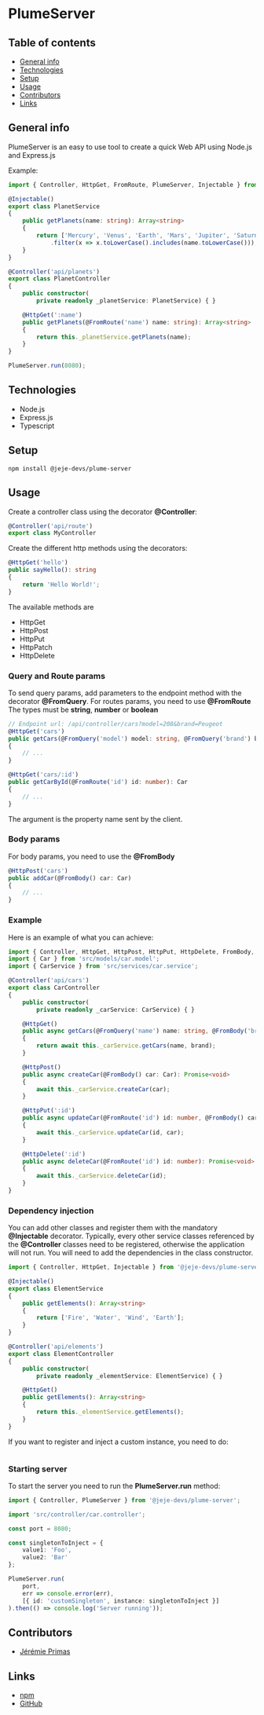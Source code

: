 # PlumeServer

## Table of contents

* [General info](#general-info)
* [Technologies](#technologies)
* [Setup](#setup)
* [Usage](#usage)
* [Contributors](#contributors)
* [Links](#links)

## General info

PlumeServer is an easy to use tool to create a quick Web API using Node.js and Express.js

Example:
```ts
import { Controller, HttpGet, FromRoute, PlumeServer, Injectable } from '@jeje-devs/plume-server';

@Injectable()
export class PlanetService
{
    public getPlanets(name: string): Array<string>
    {
        return ['Mercury', 'Venus', 'Earth', 'Mars', 'Jupiter', 'Saturne', 'Uranus', 'Neptune']
            .filter(x => x.toLowerCase().includes(name.toLowerCase()));
    }
}

@Controller('api/planets')
export class PlanetController
{
    public constructor(
        private readonly _planetService: PlanetService) { }

    @HttpGet(':name')
    public getPlanets(@FromRoute('name') name: string): Array<string>
    {
        return this._planetService.getPlanets(name);
    }
}

PlumeServer.run(8080);
```

## Technologies

* Node.js
* Express.js
* Typescript

## Setup

```
npm install @jeje-devs/plume-server
```

## Usage

Create a controller class using the decorator **@Controller**:
```ts
@Controller('api/route')
export class MyController
```

Create the different http methods using the decorators:
```ts
@HttpGet('hello')
public sayHello(): string
{
    return 'Hello World!';
}
```

The available methods are
* HttpGet
* HttpPost
* HttpPut
* HttpPatch
* HttpDelete

### Query and Route params

To send query params, add parameters to the endpoint method with the decorator **@FromQuery**.
For routes params, you need to use **@FromRoute**
The types must be **string**, **number** or **boolean**

```ts
// Endpoint url: /api/controller/cars?model=208&brand=Peugeot
@HttpGet('cars')
public getCars(@FromQuery('model') model: string, @FromQuery('brand') brand: string): Array<Car>
{
    // ...
}

@HttpGet('cars/:id')
public getCarById(@FromRoute('id') id: number): Car
{
    // ...
}
```

The argument is the property name sent by the client.

### Body params

For body params, you need to use the **@FromBody**

```ts
@HttpPost('cars')
public addCar(@FromBody() car: Car)
{
    // ...
}
```

### Example

Here is an example of what you can achieve:
```ts
import { Controller, HttpGet, HttpPost, HttpPut, HttpDelete, FromBody, Injectable } from '@jeje-devs/plume-server';
import { Car } from 'src/models/car.model';
import { CarService } from 'src/services/car.service';

@Controller('api/cars')
export class CarController
{
    public constructor(
        private readonly _carService: CarService) { }

    @HttpGet()
    public async getCars(@FromQuery('name') name: string, @FromBody('brand') brand: string): Promise<Array<Car>>
    {
        return await this._carService.getCars(name, brand);
    }

    @HttpPost()
    public async createCar(@FromBody() car: Car): Promise<void>
    {
        await this._carService.createCar(car);
    }

    @HttpPut(':id')
    public async updateCar(@FromRoute('id') id: number, @FromBody() car: Car): Promise<void>
    {
        await this._carService.updateCar(id, car);
    }

    @HttpDelete(':id')
    public async deleteCar(@FromRoute('id') id: number): Promise<void>
    {
        await this._carService.deleteCar(id);
    }
}
```

### Dependency injection

You can add other classes and register them with the mandatory **@Injectable** decorator.
Typically, every other service classes referenced by the **@Controller** classes need to be registered, otherwise the application will not run.
You will need to add the dependencies in the class constructor.

```ts
import { Controller, HttpGet, Injectable } from '@jeje-devs/plume-server';

@Injectable()
export class ElementService
{
    public getElements(): Array<string>
    {
        return ['Fire', 'Water', 'Wind', 'Earth'];
    }
}

@Controller('api/elements')
export class ElementController
{
    public constructor(
        private readonly _elementService: ElementService) { }

    @HttpGet()
    public getElements(): Array<string>
    {
        return this._elementService.getElements();
    }
}
```

If you want to register and inject a custom instance, you need to do:

```ts

```

### Starting server

To start the server you need to run the **PlumeServer.run** method:
```ts
import { Controller, PlumeServer } from '@jeje-devs/plume-server';

import 'src/controller/car.controller';

const port = 8080;

const singletonToInject = {
    value1: 'Foo',
    value2: 'Bar'
};

PlumeServer.run(
    port,
    err => console.error(err),
    [{ id: 'customSingleton', instance: singletonToInject }]
).then(() => console.log('Server running'));
```

## Contributors

- [Jérémie Primas](https://github.com/JeremiePr)

## Links

- [npm](https://www.npmjs.com/package/@jeje-devs/plume-server)
- [GitHub](https://github.com/JeremiePr/PlumeServer)